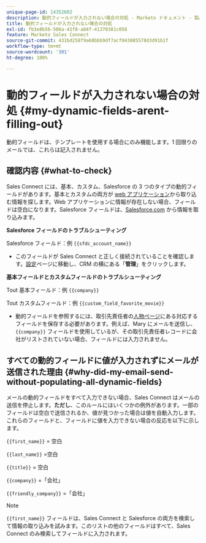 ```yaml
---
unique-page-id: 14352602
description: 動的フィールドが入力されない場合の対処 - Marketo ドキュメント - 製品ドキュメント
title: 動的フィールドが入力されない場合の対処
exl-id: fb3e8b56-506a-41f8-a84f-41370381c058
feature: Marketo Sales Connect
source-git-commit: 431bd258f9a68bbb9df7acf043085578d3d91b1f
workflow-type: tm+mt
source-wordcount: '301'
ht-degree: 100%

---
```


# 動的フィールドが入力されない場合の対処 {#my-dynamic-fields-arent-filling-out}

動的フィールドは、テンプレートを使用する場合にのみ機能します。1 回限りのメールでは、これらは記入されません。

## 確認内容 {#what-to-check}

Sales Connect には、基本、カスタム、Salesforce の 3 つのタイプの動的フィールドがあります。基本とカスタムの両方が [web アプリケーション](https://toutapp.com/login)から取り込む情報を探します。Web アプリケーションに情報が存在しない場合、フィールドは空白になります。Salesforce フィールドは、[Salesforce.com](https://salesforce.com) から情報を取り込みます。

**Salesforce フィールドのトラブルシューティング**

Salesforce フィールド：例 `{{sfdc_account_name}}`

* このフィールドが Sales Connect と正しく接続されていることを確認します。[設定](https://toutapp.com/login)ページに移動し、CRM の横にある「**管理**」をクリックします。

**基本フィールドとカスタムフィールドのトラブルシューティング**

Tout 基本フィールド：例 `{{company}}`

Tout カスタムフィールド：例 `{{custom_field_favorite_movie}}`

* 動的フィールドを参照するには、取引先責任者の[人物ページ](https://toutapp.com/next#relationships)にある対応するフィールドを保存する必要があります。例えば、Mary にメールを送信し、`{{company}}` フィールドを使用しているが、その取引先責任者レコードに会社がリストされていない場合、フィールドには入力されません。

## すべての動的フィールドに値が入力されずにメールが送信された理由 {#why-did-my-email-send-without-populating-all-dynamic-fields}

メールの動的フィールドをすべて入力できない場合、Sales Connect はメールの送信を停止します。**ただし**、このルールにはいくつかの例外があります。一部のフィールドは空白で送信されるか、値が見つかった場合は値を自動入力します。これらのフィールドと、フィールドに値を入力できない場合の反応を以下に示します。

`{{first_name}}` = 空白

`{{last_name}}` =空白

`{{title}}` = 空白

`{{company}}` =「会社」

`{{friendly_company}}` =「会社」

>[!NOTE]
>
>`{{first_name}}` フィールドは、Sales Connect と Salesforce の両方を検索して情報の取り込みを試みます。このリストの他のフィールドはすべて、Sales Connect のみ検索してフィールドに入力されます。
